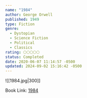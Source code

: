 ```yaml
---
name: "1984"
author: George Orwell
published: 1949
type: Fiction
genre:
  - Dystopian
  - Science Fiction
  - Political
  - Classics
rating: 🌕🌕🌕🌕🌕
status: Completed
date: 2020-06-07 11:14:57 -0500
updated: 2024-09-02 15:16:42 -0500
---
```


![[1984.jpg|300]]

Book Link: [1984](https://www.goodreads.com/book/show/61439040-1984)
